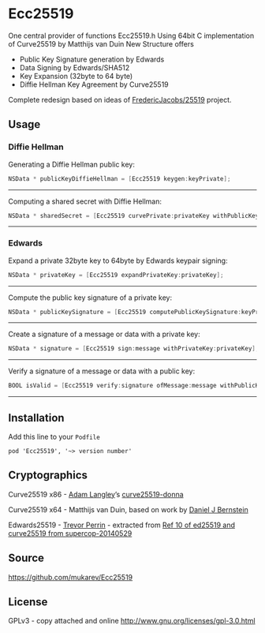 Ecc25519
=====

One central provider of functions Ecc25519.h
Using 64bit C implementation of Curve25519 by Matthijs van Duin
New Structure offers
- Public Key Signature generation by Edwards
- Data Signing by Edwards/SHA512
- Key Expansion (32byte to 64 byte)
- Diffie Hellman Key Agreement by Curve25519

Complete redesign based on ideas of [FredericJacobs/25519](https://github.com/FredericJacobs/25519) project.

## Usage

### Diffie Hellman

Generating a Diffie Hellman public key:

```objective-c
NSData * publicKeyDiffieHellman = [Ecc25519 keygen:keyPrivate];
```

- - -

Computing a shared secret with Diffie Hellman:

```objective-c
NSData * sharedSecret = [Ecc25519 curvePrivate:privateKey withPublicKey:publicKey];
```

- - -

### Edwards

Expand a private 32byte key to 64byte by Edwards keypair signing:

```objective-c
NSData * privateKey = [Ecc25519 expandPrivateKey:privateKey];
```

- - -

Compute the public key signature of a private key:

```objective-c
NSData * publicKeySignature = [Ecc25519 computePublicKeySignature:keyPrivate];
```

- - -

Create a signature of a message or data with a private key:

```objective-c
NSData * signature = [Ecc25519 sign:message withPrivateKey:privateKey];
```

- - -

Verify a signature of a message or data with a public key:

```objective-c
BOOL isValid = [Ecc25519 verify:signature ofMessage:message withPublicKey:publicKey]
```

- - -

## Installation

Add this line to your `Podfile`

```
pod 'Ecc25519', '~> version number'
```
## Cryptographics

Curve25519 x86 - [Adam Langley](https://www.imperialviolet.org/)’s [curve25519-donna](https://github.com/agl/curve25519-donna)

Curve25519 x64 - Matthijs van Duin, based on work by [Daniel J Bernstein](http://cr.yp.to/ecdh.html)

Edwards25519 - [Trevor Perrin](http://trevp.net/) - extracted from [Ref 10 of ed25519 and curve25519 from supercop-20140529](https://www.github.com/trevp/ref10_extract)

## Source

https://github.com/mukarev/Ecc25519

## License

GPLv3 - copy attached and online http://www.gnu.org/licenses/gpl-3.0.html

